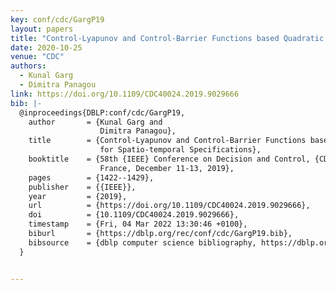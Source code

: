 ```yaml
---
key: conf/cdc/GargP19
layout: papers
title: "Control-Lyapunov and Control-Barrier Functions based Quadratic Program for Spatio-temporal Specifications."
date: 2020-10-25
venue: "CDC"
authors:
  - Kunal Garg
  - Dimitra Panagou
link: https://doi.org/10.1109/CDC40024.2019.9029666
bib: |-
  @inproceedings{DBLP:conf/cdc/GargP19,
    author       = {Kunal Garg and
                    Dimitra Panagou},
    title        = {Control-Lyapunov and Control-Barrier Functions based Quadratic Program
                    for Spatio-temporal Specifications},
    booktitle    = {58th {IEEE} Conference on Decision and Control, {CDC} 2019, Nice,
                    France, December 11-13, 2019},
    pages        = {1422--1429},
    publisher    = {{IEEE}},
    year         = {2019},
    url          = {https://doi.org/10.1109/CDC40024.2019.9029666},
    doi          = {10.1109/CDC40024.2019.9029666},
    timestamp    = {Fri, 04 Mar 2022 13:30:46 +0100},
    biburl       = {https://dblp.org/rec/conf/cdc/GargP19.bib},
    bibsource    = {dblp computer science bibliography, https://dblp.org}
  }


---
```

